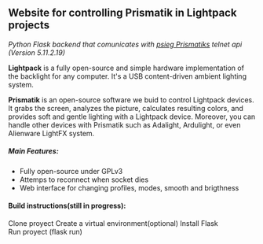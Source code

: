 Website for controlling Prismatik in Lightpack projects
---------

*Python Flask backend that comunicates with  [psieg Prismatiks](https://github.com/psieg/Lightpack/releases) telnet api (Version 5.11.2.19)*


**Lightpack** is a fully open-source and simple hardware implementation of the backlight for any computer. It's a USB content-driven ambient lighting system.

**Prismatik** is an open-source software we buid to control Lightpack devices. It grabs the screen, analyzes the picture,
calculates resulting colors, and provides soft and gentle lighting with a Lightpack device. Moreover, you can
handle other devices with Prismatik such as Adalight, Ardulight, or even Alienware LightFX system.

##### Main Features:
* Fully open-source under GPLv3
* Attemps to reconnect when socket dies
* Web interface for changing profiles, modes, smooth and brigthness


#### Build instructions(still in progress):
Clone proyect
Create a virtual environment(optional)
Install Flask  
Run proyect (flask run)

